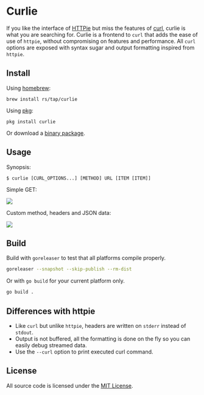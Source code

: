 # Curlie

If you like the interface of [HTTPie](https://httpie.org) but miss the features of [curl](https://curl.haxx.se), curlie is what you are searching for. Curlie is a frontend to `curl` that adds the ease of use of `httpie`, without compromising on features and performance. All `curl` options are exposed with syntax sugar and output formatting inspired from `httpie`.

## Install

Using [homebrew](https://brew.sh/):

```
brew install rs/tap/curlie
```

Using [pkg](https://man.freebsd.org/pkg/8):

```
pkg install curlie
```

Or download a [binary package](https://github.com/rs/curlie/releases/latest).

## Usage

Synopsis:

    $ curlie [CURL_OPTIONS...] [METHOD] URL [ITEM [ITEM]]

Simple GET:

![](doc/get.png)

Custom method, headers and JSON data:

![](doc/put.png)

## Build

Build with `goreleaser` to test that all platforms compile properly.

```bash
goreleaser --snapshot --skip-publish --rm-dist
```

Or with `go build` for your current platform only.

```bash
go build .
```

## Differences with httpie

* Like `curl` but unlike `httpie`, headers are written on `stderr` instead of `stdout`.
* Output is not buffered, all the formatting is done on the fly so you can easily debug streamed data.
* Use the `--curl` option to print executed curl command.

## License

All source code is licensed under the [MIT License](https://raw.github.com/rs/curlie/master/LICENSE).
